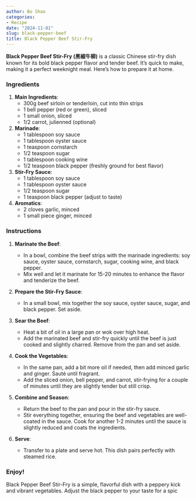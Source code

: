 ```yaml
---
author: Bo Shao  
categories:  
- Recipe  
date: "2024-11-01"  
slug: black-pepper-beef  
title: Black Pepper Beef Stir-Fry  
---
```


**Black Pepper Beef Stir-Fry (黑椒牛柳)** is a classic Chinese stir-fry dish known for its bold black pepper flavor and tender beef. It’s quick to make, making it a perfect weeknight meal. Here’s how to prepare it at home.

### Ingredients

1. **Main Ingredients**:
   - 300g beef sirloin or tenderloin, cut into thin strips
   - 1 bell pepper (red or green), sliced
   - 1 small onion, sliced
   - 1/2 carrot, julienned (optional)
2. **Marinade**:
   - 1 tablespoon soy sauce
   - 1 tablespoon oyster sauce
   - 1 teaspoon cornstarch
   - 1/2 teaspoon sugar
   - 1 tablespoon cooking wine
   - 1/2 teaspoon black pepper (freshly ground for best flavor)
3. **Stir-Fry Sauce**:
   - 1 tablespoon soy sauce
   - 1 tablespoon oyster sauce
   - 1/2 teaspoon sugar
   - 1 teaspoon black pepper (adjust to taste)
4. **Aromatics**:
   - 2 cloves garlic, minced
   - 1 small piece ginger, minced

### Instructions

1. **Marinate the Beef**:
   - In a bowl, combine the beef strips with the marinade ingredients: soy sauce, oyster sauce, cornstarch, sugar, cooking wine, and black pepper.
   - Mix well and let it marinate for 15-20 minutes to enhance the flavor and tenderize the beef.

2. **Prepare the Stir-Fry Sauce**:
   - In a small bowl, mix together the soy sauce, oyster sauce, sugar, and black pepper. Set aside.

3. **Sear the Beef**:
   - Heat a bit of oil in a large pan or wok over high heat.
   - Add the marinated beef and stir-fry quickly until the beef is just cooked and slightly charred. Remove from the pan and set aside.

4. **Cook the Vegetables**:
   - In the same pan, add a bit more oil if needed, then add minced garlic and ginger. Sauté until fragrant.
   - Add the sliced onion, bell pepper, and carrot, stir-frying for a couple of minutes until they are slightly tender but still crisp.

5. **Combine and Season**:
   - Return the beef to the pan and pour in the stir-fry sauce.
   - Stir everything together, ensuring the beef and vegetables are well-coated in the sauce. Cook for another 1-2 minutes until the sauce is slightly reduced and coats the ingredients.

6. **Serve**:
   - Transfer to a plate and serve hot. This dish pairs perfectly with steamed rice.

### Enjoy!

Black Pepper Beef Stir-Fry is a simple, flavorful dish with a peppery kick and vibrant vegetables. Adjust the black pepper to your taste for a spic
